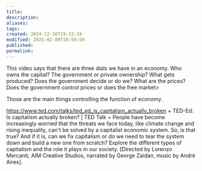 ```yaml
---
title: 
description: 
aliases: 
tags: 
created: 2024-12-16T19:13:19
modified: 2025-02-09T19:50:50
published: 
permalink: 
---
```



This video says that there are three dials we have in an economy.
Who owns the capital? The government or private ownership?
What gets produced? Does the government decide or do we?
What are the prices? Does the government control prices or does the free market>

Those are the main things controlling the function of economy.


https://www.ted.com/talks/ted_ed_is_capitalism_actually_broken + TED-Ed: Is capitalism actually broken? | TED Talk + People have become increasingly worried that the threats we face today, like climate change and rising inequality, can't be solved by a capitalist economic system. So, is that true? And if it is, can we fix capitalism or do we need to tear the system down and build a new one from scratch? Explore the different types of capitalism and the role it plays in our society. [Directed by Lorenzo Mercanti, AIM Creative Studios, narrated by George Zaidan, music by André Aires].
